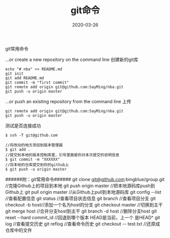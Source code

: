 ﻿---
category: 文档
title: git命令
date: 2020-03-26
tags: 
  - git
  - 命令
---

git常用命令

<!-- more -->

…or create a new repository on the command line
创建新的git库
```
echo "# nba" >> README.md
git init
git add README.md
git commit -m "first commit"
git remote add origin git@github.com:SayMing/nba.git
git push -u origin master
```
…or push an existing repository from the command line
上传
```
git remote add origin git@github.com:SayMing/nba.git
git push -u origin master
```

测试是否连接成功
```
$ ssh -T git@github.com
```
```
//将改动的地方添加到版本管理器
$ git add .
//提交到本地的版本控制库里，引号里面是你对本次提交的说明信息
$ git commit -m "XXXXXX"
//将本地的仓库提交到你的github上
$ git push -u origin master
```
######附：git常用命令######
git clone git@github.com:bingblue/group.git //克隆Github上的项目到本地
git push origin master //把本地源码库push到Github上
git pull origin master //从Github上pull到本地源码库
git config --list //查看配置信息
git status //查看项目状态信息
git branch //查看项目分支
git checkout -b host//添加一个名为host的分支
git checkout master //切换到主干
git merge host //合并分支host到主干
git branch -d host //删除分支host
git reset --hard commit_id //回退到哪个版本 HEAD是当前，上一个 是HEAD^
git log //查看提交历史
git reflog //查看命令历史
git checkout -- test.txt //还原成 仓库中的文件





